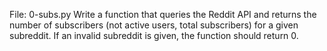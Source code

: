 File: 0-subs.py Write a function that queries the Reddit API and returns the number of subscribers (not active users, total subscribers) for a given subreddit. If an invalid subreddit is given, the function should return 0.
